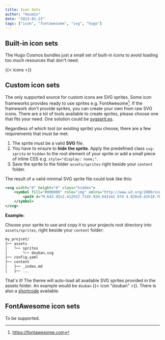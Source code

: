 ```yaml
---
title: Icon Sets
author: "Houmin"
date: "2023-01-23"
tags: ["icon", "fontawesome", "svg", "hugo"]
---
```


## Built-in icon sets

The Hugo Cosmos bundles just a small set of built-in icons to avoid loading too much resources that don't need.

{{< icons >}}


## Custom icon sets

The only supported source for custom icons are SVG sprites. Some icon frameworks provides ready to use sprites e.g. FontAwesome[^1]. If the framework don't provide sprites, you can create your own from raw SVG icons. There are a lot of tools available to create sprites, please choose one that fits your need. One solution could be [svgsprit.es](https://svgsprit.es/).

Regardless of which tool (or existing sprite) you choose, there are a few requirements that must be met:

1. The sprite must be a valid **SVG** file.
2. You have to ensure to **hide the sprite**. Apply the predefined class `svg-sprite` or `hidden` to the root element of your sprite or add a small piece of inline CSS e.g. `style="display: none;"`.
3. Save the sprite to the folder `assets/sprites` right beside your `content` folder.

The result of a valid minimal SVG sprite file could look like this:

```XML
<svg width="0" height="0" class="hidden">
    <symbol fill="#000000" role="img" xmlns="http://www.w3.org/2000/svg" viewBox="0 0 24 24" id="douban">
        <path d="M.643.92v2.412h22.714V.92H.643zm1.974 4.926v9.42h18.764v-9.42H2.617zm2.72 2.408H18.69v4.605H5.338V8.254zm1.657 7.412-2.512.938c1.037 1.461 1.87 2.825 2.512 4.091H0v2.385h24v-2.385h-6.678c.818-1.176 1.589-2.543 2.303-4.091l-2.73-.938a29.952 29.952 0 0 1-2.479 5.03h-4.75c-.786-1.962-1.677-3.641-2.672-5.03z"></path>
    </symbol>
</svg>
```

**Example:**

Choose your sprite to use and copy it to your projects root directory into `assets/sprites`, right beside your `content` folder:

```Bash
my_projcet/
├── assets
│   └── sprites
│       └── douban.svg
├── config.yaml
├── content
│   ├── _index.md
│   ├── ...
```

That's it! The theme will auto-load all available SVG sprites provided in the assets folder. An example would be `douban` {{< icon "douban" >}}. There is also a [shortcode](/docs/shortcodes/icon/) available.

## FontAwesome icon sets

To be supported.

[^1]: https://fontawesome.com